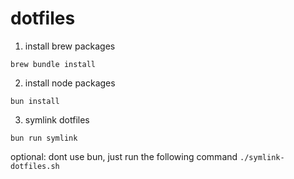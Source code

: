 # dotfiles

1) install brew packages

`brew bundle install`

2) install node packages

`bun install`

3) symlink dotfiles

`bun run symlink`

optional: dont use bun, just run the following command
`./symlink-dotfiles.sh` 
